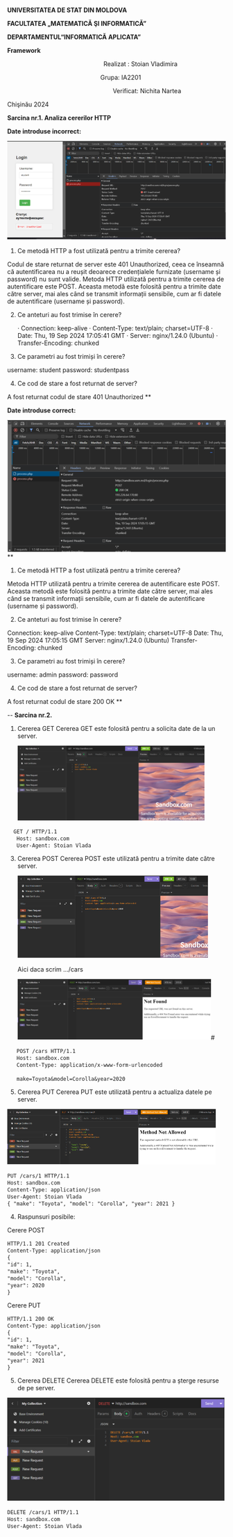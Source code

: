 ﻿**UNIVERSITATEA DE STAT DIN MOLDOVA**

**FACULTATEA „MATEMATICĂ ŞI INFORMATICĂ”**

**DEPARTAMENTUL“INFORMATICĂ APLICATA”**



**Framework**


















`              		            `Realizat : Stoian Vladimira

`              	               `Grupa: IA2201

`    	      		               `Verificat: Nichita Nartea

Chişinău 2024

**Sarcina nr.1. Analiza cererilor HTTP**

**Date introduse incorrect:**

![](Aspose.Words.1a4eb5d3-018a-4806-83a3-6ff5b46ff8ba.001.png)

1) Ce metodă HTTP a fost utilizată pentru a trimite cererea?

Codul de stare returnat de server este 401 Unauthorized, ceea ce înseamnă că autentificarea nu a reușit deoarece credențialele furnizate (username și password) nu sunt valide. Metoda HTTP utilizată pentru a trimite cererea de autentificare este POST. Aceasta metodă este folosită pentru a trimite date către server, mai ales când se transmit informații sensibile, cum ar fi datele de autentificare (username și password).

2) Ce anteturi au fost trimise în cerere? 

   ·  Connection: keep-alive
   ·  Content-Type: text/plain; charset=UTF-8
   ·  Date: Thu, 19 Sep 2024 17:05:41 GMT
   ·  Server: nginx/1.24.0 (Ubuntu)
   ·  Transfer-Encoding: chunked

3) Ce parametri au fost trimiși în cerere?

username: student
password: studentpass

4) Ce cod de stare a fost returnat de server?

A fost returnat codul de stare 401 Unauthorized
**

**Date introduse correct:**

![](Aspose.Words.1a4eb5d3-018a-4806-83a3-6ff5b46ff8ba.002.png)**

1) Ce metodă HTTP a fost utilizată pentru a trimite cererea?

Metoda HTTP utilizată pentru a trimite cererea de autentificare este POST. Aceasta metodă este folosită pentru a trimite date către server, mai ales când se transmit informații sensibile, cum ar fi datele de autentificare (username și password).

2) Ce anteturi au fost trimise în cerere?

Connection: keep-alive
Content-Type: text/plain; charset=UTF-8
Date: Thu, 19 Sep 2024 17:05:15 GMT
Server: nginx/1.24.0 (Ubuntu)
Transfer-Encoding: chunked

3) Ce parametri au fost trimiși în cerere?

username: admin
password: password

4) Ce cod de stare a fost returnat de server?

A fost returnat codul de stare 200 OK
**

--
**Sarcina nr.2.**

1. Cererea GET
   Cererea GET este folosită pentru a solicita date de la un server.

   ![](Aspose.Words.1a4eb5d3-018a-4806-83a3-6ff5b46ff8ba.003.png)

```http
  GET / HTTP/1.1
   Host: sandbox.com
   User-Agent: Stoian Vlada
```
3. Cererea POST
   Cererea POST este utilizată pentru a trimite date către server.
   
   ![](Aspose.Words.1a4eb5d3-018a-4806-83a3-6ff5b46ff8ba.004.png)
   
   Aici daca scrim …/cars
   
   ![](Aspose.Words.1a4eb5d3-018a-4806-83a3-6ff5b46ff8ba.005.png)#
   
```http
   POST /cars HTTP/1.1
   Host: sandbox.com
   Content-Type: application/x-www-form-urlencoded

   make=Toyota&model=Corolla&year=2020
```

5. Cererea PUT
   Cererea PUT este utilizată pentru a actualiza datele pe server.

![](Aspose.Words.1a4eb5d3-018a-4806-83a3-6ff5b46ff8ba.006.png) 

```http
PUT /cars/1 HTTP/1.1
Host: sandbox.com
Content-Type: application/json
User-Agent: Stoian Vlada
{ "make": "Toyota", "model": "Corolla", "year": 2021 }
```

4. Raspunsuri posibile:

Cerere POST
```http
HTTP/1.1 201 Created
Content-Type: application/json
{
"id": 1,
"make": "Toyota",
"model": "Corolla",
"year": 2020
}
```

Cerere PUT
```http
HTTP/1.1 200 OK
Content-Type: application/json
{
"id": 1,
"make": "Toyota",
"model": "Corolla",
"year": 2021
}
```

5. Cererea DELETE
   Cererea DELETE este folosită pentru a șterge resurse de pe server.

![](Aspose.Words.1a4eb5d3-018a-4806-83a3-6ff5b46ff8ba.007.png)

```http
DELETE /cars/1 HTTP/1.1
Host: sandbox.com
User-Agent: Stoian Vlada
```
